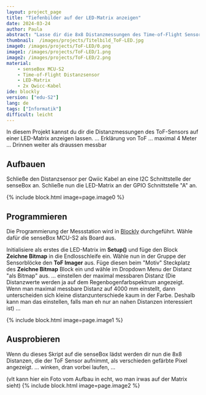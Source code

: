 ```yaml
---
layout: project_page
title: "Tiefenbilder auf der LED-Matrix anzeigen"
date: 2024-03-24
author: Paula
abstract: "Lasse dir die 8x8 Distanzmessungen des Time-of-Flight Sensors auf der LED-Matrix anzeigen."
thumbnail:  /images/projects/Titelbild_ToF-LED.jpg
image0: /images/projects/ToF-LED/0.png
image1: /images/projects/ToF-LED/1.png
image2: /images/projects/ToF-LED/2.png
material:
    - senseBox MCU-S2
    - Time-of-Flight Distanzsensor
    - LED-Matrix
    - 2x Qwicc-Kabel
ide: blockly
version: ["edu-S2"]   
lang: de
tags: ["Informatik"]
difficult: leicht
---
```


In diesem Projekt kannst du dir die Distanzmessungen des ToF-Sensors auf einer LED-Matrix anzeigen lassen. ... Erklärung von ToF ... maximal 4 Meter ... Drinnen weiter als draussen messbar

## Aufbauen
Schließe den Distanzsensor per Qwiic Kabel an eine I2C Schnittstelle der senseBox an. Schließe nun die LED-Matrix an der GPIO Schnittstelle "A" an.

{% include block.html image=page.image0 %}

## Programmieren

Die Programmierung der Messstation wird in [Blockly](https://blockly.sensebox.de) durchgeführt. Wähle dafür die senseBox MCU-S2 als Board aus. 

Initialisiere als erstes die LED-Matrix im __Setup()__ und füge den Block __Zeichne Bitmap__ in die Endlosschleife ein. Wähle nun in der Gruppe der Sensorblöcke den __ToF Imager__ aus. Füge diesen beim "Motiv" Steckplatz des __Zeichne Bitmap__ Block ein und wähle im Dropdown Menu der Distanz "als Bitmap" aus. ... einstellen der maximal messbaren Distanz (Die Distanzwerte werden ja auf dem Regenbogenfarbspektrum angezeigt. Wenn man maximal messbare Distanz auf 4000 mm einstellt, dann unterscheiden sich kleine distanzunterschiede kaum in der Farbe. Deshalb kann man das einstellen, falls man eh nur an nahen Distanzen interessiert ist) ... 

{% include block.html image=page.image1 %}

## Ausprobieren

Wenn du dieses Skript auf die senseBox lädst werden dir nun die 8x8 Distanzen, die der ToF Sensor aufnimmt, als verschieden gefärbte Pixel angezeigt. ... winken, dran vorbei laufen, ...

(vlt kann hier ein Foto vom Aufbau in echt, wo man irwas auf der Matrix sieht)
{% include block.html image=page.image2 %}